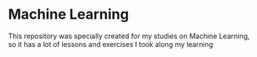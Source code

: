 # Machine Learning

This repository was specially created for my studies on Machine Learning, so it has a lot of lessons and exercises I took along my learning

